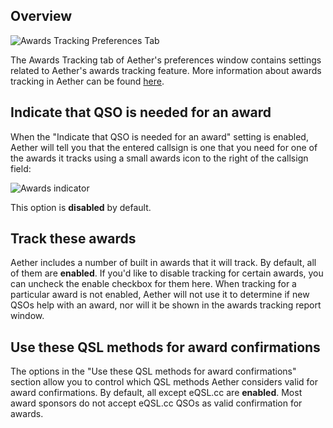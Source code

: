 ## Overview

![Awards Tracking Preferences Tab](/images/AwardPreferences.png)

The Awards Tracking tab of Aether's preferences window contains settings related to Aether's awards tracking feature. More information about awards tracking in Aether can be found [here](awardstracking.md).

## Indicate that QSO is needed for an award

When the "Indicate that QSO is needed for an award" setting is enabled, Aether will tell you that the entered callsign is one that you need for one of the awards it tracks using a small awards icon to the right of the callsign field:

![Awards indicator](/images/AwardIndicator.png)

This option is **disabled** by default.

## Track these awards

Aether includes a number of built in awards that it will track. By default, all of them are **enabled**. If you'd like to disable tracking for certain awards, you can uncheck the enable checkbox for them here. When tracking for a particular award is not enabled, Aether will not use it to determine if new QSOs help with an award, nor will it be shown in the awards tracking report window.

## Use these QSL methods for award confirmations

The options in the "Use these QSL methods for award confirmations" section allow you to control which QSL methods Aether considers valid for award confirmations. By default, all except eQSL.cc are **enabled**. Most award sponsors do not accept eQSL.cc QSOs as valid confirmation for awards.
